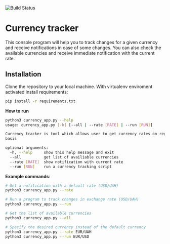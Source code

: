 ![Build Status](https://github.com/Mazzart/currency_tracker/workflows/Super-Linter/badge.svg)

# Currency tracker
This console program will help you to track changes for a given currency and receive notifications in case of some changes. You can also check the available currencies and receive immediate notification with the current rate.

## Installation
Clone the repository to your local machine. With virtualenv enviroment activated install requirements:
```bash
pip install -r requirements.txt
```
**How to run**
```bash
python3 currency_app.py --help
usage: currency_app.py [-h] [--all | --rate [RATE] | --run [RUN]]

Currency tracker is tool which allows user to get currency rates on regular
basis

optional arguments:
  -h, --help     show this help message and exit
  --all          get list of availiable currencies
  --rate [RATE]  show notification with current rate
  --run [RUN]    run a currency tracking script
```
**Example commands**:
```bash
# Get a nofitication with a default rate (USD/UAH)
python3 currency_app.py --rate
```
```bash
# Run a program to track changes in exchange rate (USD/UAH)
python3 currency_app.py --run
```
```bash
# Get the list of available currencies
python3 currency_app.py --all
```
```bash
# Specify the desired currency instead of the default currency
python3 currency_app.py --rate EUR/UAH
python3 currency_app.py --run EUR/USD
```
